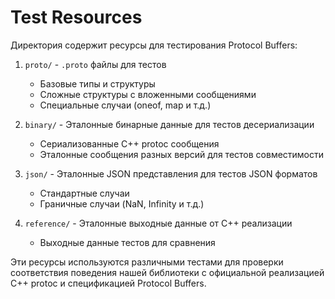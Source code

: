 # Test Resources

Директория содержит ресурсы для тестирования Protocol Buffers:

1. `proto/` - `.proto` файлы для тестов
   - Базовые типы и структуры
   - Сложные структуры с вложенными сообщениями
   - Специальные случаи (oneof, map и т.д.)

2. `binary/` - Эталонные бинарные данные для тестов десериализации
   - Сериализованные C++ protoc сообщения
   - Эталонные сообщения разных версий для тестов совместимости

3. `json/` - Эталонные JSON представления для тестов JSON форматов
   - Стандартные случаи
   - Граничные случаи (NaN, Infinity и т.д.)

4. `reference/` - Эталонные выходные данные от C++ реализации
   - Выходные данные тестов для сравнения

Эти ресурсы используются различными тестами для проверки соответствия поведения
нашей библиотеки с официальной реализацией C++ protoc и спецификацией Protocol Buffers. 